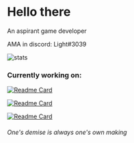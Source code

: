 # Hello there

An aspirant game developer

AMA in discord: Light#3039



![stats](https://github-readme-stats.vercel.app/api?username=light3039&show_icons=true&theme=tokyonight)


### Currently working on:
[![Readme Card](https://github-readme-stats.vercel.app/api/pin/?username=light3039&repo=light&theme=tokyonight)](https://github.com/light3039/light)


[![Readme Card](https://github-readme-stats.vercel.app/api/pin/?username=light3039&repo=unity-managers&theme=tokyonight)](https://github.com/light3039/unity-managers)


[![Readme Card](https://github-readme-stats.vercel.app/api/pin/?username=light3039&repo=ue5-benchmarker&theme=tokyonight)](https://github.com/light3039/ue5-benchmarker)


###### One's demise is always one's own making
